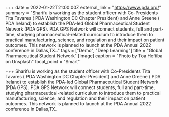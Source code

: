 +++
date = 2022-01-22T21:00:00Z
external_link = "https://www.pda.org/"
summary = "Sharifu is working as the student officer  with Co-Presidents Tita Tavares ( PDA Washington DC Chapter President)  and Anne Greene ( PDA Ireland) to establish the PDA-led Global Pharmaceutical Student Network (PDA GPS). PDA GPS Network will  connect students, full and part-time, studying pharmaceutical-related curriculum to introduce them to practical manufacturing, science, and regulation and their impact on patient outcomes.  This network is planned to launch at the PDA Annual 2022 conference in Dallas,TX.."
tags = ["Demo", "Deep Learning"]
title = "Global Pharmaceutical Student Network"
[image]
caption = "Photo by Toa Heftiba on Unsplash"
focal_point = "Smart"

+++
Sharifu is working as the student officer with Co-Presidents Tita Tavares ( PDA Washington DC Chapter President) and Anne Greene ( PDA Ireland) to establish the PDA-led Global Pharmaceutical Student Network (PDA GPS). PDA GPS Network will connect students, full and part-time, studying pharmaceutical-related curriculum to introduce them to practical manufacturing, science, and regulation and their impact on patient outcomes. This network is planned to launch at the PDA Annual 2022 conference in Dallas,TX.